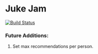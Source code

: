 # Juke Jam

[![Build Status](https://travis-ci.com/forte/juke-jam.svg?token=759c3Sz9dwdshoUPwoqG&branch=master)](https://travis-ci.com/forte/juke-jam)

### Future Additions:
1. Set max recommendations per person.
